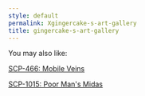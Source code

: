 ```yaml
---
style: default
permalink: Xgingercake-s-art-gallery
title: gingercake-s-art-gallery
---
```

You may also like:

[SCP-466: Mobile Veins](http://scp-wiki.net/scp-466)

[SCP-1015: Poor Man's Midas](http://scp-wiki.net/scp-1015)
